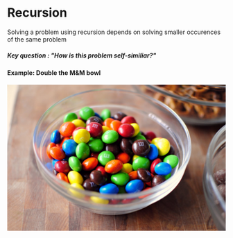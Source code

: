 # Recursion
Solving a problem using recursion depends on solving smaller occurences of the same problem
##### Key question : "How is this problem self-similiar?"

#### Example: Double the M&M bowl

<div align="center">
  <img src ="Image/mnm_candies.jpg" width ="800">
</div>